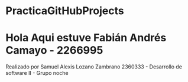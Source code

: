 # PracticaGitHubProjects
# Hola Aqui estuve Fabián Andrés Camayo - 2266995
Realizado por Samuel Alexis Lozano Zambrano 2360333 - Desarrollo de software II - Grupo noche 
